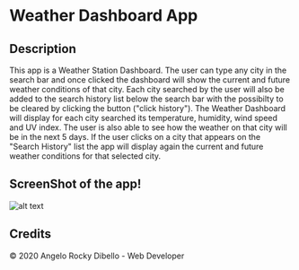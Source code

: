 # Weather Dashboard App

## Description

This app is a Weather Station Dashboard. The user can type any city in the search bar and once clicked the dashboard will show the current and future weather conditions of that city. Each city searched by the user will also be added to the search history list below the search bar with the possibilty to be cleared by clicking the button ("click history"). The Weather Dashboard will display for each city searched its temperature, humidity, wind speed and UV index. The user is also able to see how the weather on that city will be in the next 5 days. If the user clicks on a city that appears on the "Search History" list the app will display again the current and future weather conditions for that selected city.


## ScreenShot of the app!


![alt text](https://github.com/Dibello80/BackToTheQuiz/blob/main/screeshot_app/Screen%20Shot_1.png)

## Credits

© 2020 Angelo Rocky Dibello - Web Developer 
